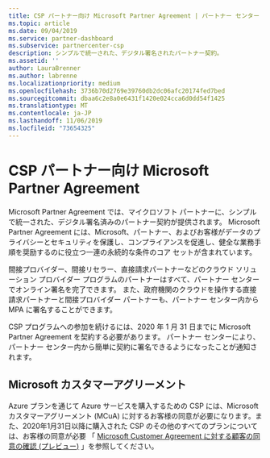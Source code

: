```yaml
---
title: CSP パートナー向け Microsoft Partner Agreement | パートナー センター
ms.topic: article
ms.date: 09/04/2019
ms.service: partner-dashboard
ms.subservice: partnercenter-csp
description: シンプルで統一された、デジタル署名されたパートナー契約。
ms.assetid: ''
author: LauraBrenner
ms.author: labrenne
ms.localizationpriority: medium
ms.openlocfilehash: 3736b70d2769e39760db2dc06afc20174fed7bed
ms.sourcegitcommit: dbaa6c2e8a0e6431f1420e024cca6d0dd54f1425
ms.translationtype: MT
ms.contentlocale: ja-JP
ms.lasthandoff: 11/06/2019
ms.locfileid: "73654325"
---
```

# <a name="microsoft-partner-agreement-for-csp-partners"></a>CSP パートナー向け Microsoft Partner Agreement 

Microsoft Partner Agreement では、マイクロソフト パートナーに、シンプルで統一された、デジタル署名済みのパートナー契約が提供されます。 Microsoft Partner Agreement には、Microsoft、パートナー、およびお客様がデータのプライバシーとセキュリティを保護し、コンプライアンスを促進し、健全な業務手順を奨励するのに役立つ一連の永続的な条件のコア セットが含まれています。   

間接プロバイダー、間接リセラー、直接請求パートナーなどのクラウド ソリューション プロバイダー プログラムのパートナーはすべて、パートナー センターでオンライン署名を完了できます。 また、政府機関のクラウドを操作する直接請求パートナーと間接プロバイダー パートナーも、パートナー センター内から MPA に署名することができます。

CSP プログラムへの参加を続けるには、2020 年 1 月 31 日までに Microsoft Partner Agreement を契約する必要があります。 パートナー センターにより、パートナー センター内から簡単に契約に署名できるようになったことが通知されます。 

## <a name="microsoft-customer-agreement"></a>Microsoft カスタマーアグリーメント

Azure プランを通じて Azure サービスを購入するための CSP には、Microsoft カスタマーアグリーメント (MCuA) に対するお客様の同意が必要になります。また、2020年1月31日以降に購入された CSP のその他のすべてのプランについては、お客様の同意が必要 「 [Microsoft Customer Agreement に対する顧客の同意の確認 (プレビュー)](confirm-customer-agreement.md) 」を参照してください。
 











